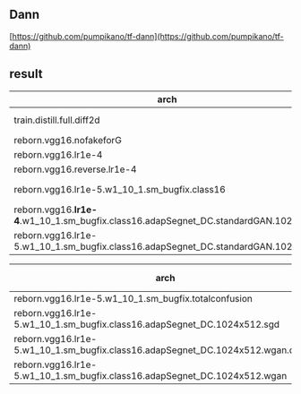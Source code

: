 
## Dann

[https://github.com/pumpikano/tf-dann](https://github.com/pumpikano/tf-dann)


## result

|arch|result|
|---|----|
|train.distill.full.diff2d|first epoch can reach 19|
reborn.vgg16.nofakeforG|epoch8:1,terminated|
reborn.vgg16.lr1e-4|epoch4=1,terminated|
reborn.vgg16.reverse.lr1e-4|epoch16:=8,terminated|
reborn.vgg16.lr1e-5.w1_10_1.sm_bugfix.class16|epoch26=18,up and down, terminated|
reborn.vgg16.**lr1e-4**.w1_10_1.sm_bugfix.class16.adapSegnet_DC.standardGAN.1024x512|epoch10=20,up and down,terminated|reborn.vgg16.**lr1e-4**.w1_10_1.sm_bugfix.class16.adapSegnet_DC.1024x512|epoch10=22,terminated|
reborn.vgg16.lr1e-5.w1_10_1.sm_bugfix.class16.adapSegnet_DC.standardGAN.1024x512|largest=28, but is unstable, terminated|

|arch|train mIoU|eval mIoU|
|---|----|----|
|reborn.vgg16.lr1e-5.w1_10_1.sm_bugfix.totalconfusion|22|17.82
reborn.vgg16.lr1e-5.w1_10_1.sm_bugfix.class16.adapSegnet_DC.1024x512.sgd|30.57|26.18|
reborn.vgg16.lr1e-5.w1_10_1.sm_bugfix.class16.adapSegnet_DC.1024x512.wgan.d_mse|28.54|28.21|
reborn.vgg16.lr1e-5.w1_10_1.sm_bugfix.class16.adapSegnet_DC.1024x512.wgan|29.70|27.45|
